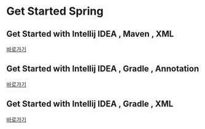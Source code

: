 
# Get Started Spring

## Get Started with **Intellij IDEA** , **Maven** , **XML**

[바로가기](/java/spring/start/)

## Get Started with **Intellij IDEA** , **Gradle** , **Annotation**

[바로가기](/java/spring/start/start-with-gradle.md)

## Get Started with **Intellij IDEA** , **Gradle** , **XML**

[바로가기](/java/spring/start/start-with-gradle-xml.md)
